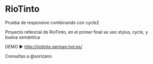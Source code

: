RioTinto
========

Prueba de responsive combinando con cycle2 

Proyecto refencial de RioTinto, en el primer final se uso stylus, cycle, y buena semántica

DEMO ► http://riotinto.serman.hol.es/

Consultas a @sorizano
